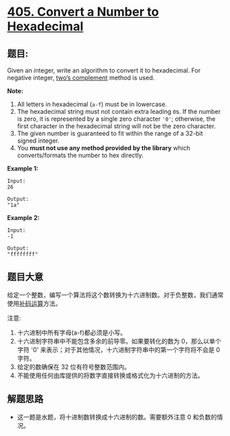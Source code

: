 # [405. Convert a Number to Hexadecimal](https://leetcode.com/problems/convert-a-number-to-hexadecimal/)


## 题目:

Given an integer, write an algorithm to convert it to hexadecimal. For negative integer, [two’s complement](https://en.wikipedia.org/wiki/Two%27s_complement) method is used.

**Note:**

1. All letters in hexadecimal (`a-f`) must be in lowercase.
2. The hexadecimal string must not contain extra leading `0`s. If the number is zero, it is represented by a single zero character `'0'`; otherwise, the first character in the hexadecimal string will not be the zero character.
3. The given number is guaranteed to fit within the range of a 32-bit signed integer.
4. You **must not use any method provided by the library** which converts/formats the number to hex directly.

**Example 1:**

    Input:
    26
    
    Output:
    "1a"

**Example 2:**

    Input:
    -1
    
    Output:
    "ffffffff"


## 题目大意

给定一个整数，编写一个算法将这个数转换为十六进制数。对于负整数，我们通常使用[补码运算](https://baike.baidu.com/item/%E8%A1%A5%E7%A0%81/6854613?fr=aladdin)方法。

注意:

1. 十六进制中所有字母(a-f)都必须是小写。
2. 十六进制字符串中不能包含多余的前导零。如果要转化的数为 0，那么以单个字符 '0' 来表示；对于其他情况，十六进制字符串中的第一个字符将不会是 0 字符。 
3. 给定的数确保在 32 位有符号整数范围内。
4. 不能使用任何由库提供的将数字直接转换或格式化为十六进制的方法。



## 解题思路

- 这一题是水题，将十进制数转换成十六进制的数。需要额外注意 0 和负数的情况。

